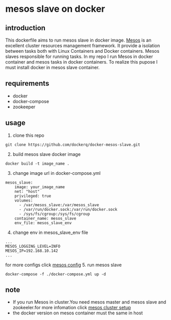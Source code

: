 # mesos slave on docker
## introduction
This dockerfile aims to run mesos slave in docker image.
[Mesos](http://mesos.apache.org/) is an excellent cluster resources management framework.
It provide a isolation between tasks both with Linux Containers and Docker containers.
Mesos slaves responsible for running tasks.
In my repo I run Mesos in docker container and mesos tasks in docker containers.
To realize this pupose I must install docker in mesos slave container.

## requirements
- docker
- docker-compose
- zookeeper

## usage
1. clone this repo
```
git clone https://github.com/dockerq/docker-mesos-slave.git
```
2. build mesos slave docker image
```
docker build -t image_name .
```
3. change image url in docker-compose.yml
```
mesos_slave:
    image: your_image_name
    net: "host"
    privileged: true
    volumes:
      - /var/mesos_slave:/var/mesos_slave
      - /var/run/docker.sock:/var/run/docker.sock
      - /sys/fs/cgroup:/sys/fs/cgroup
    container_name: mesos_slave
    env_file: mesos_slave_env
```
4. change env in mesos_slave_env file
```
...
MESOS_LOGGING_LEVEL=INFO
MESOS_IP=192.168.10.142
...
```
for more configs click [mesos config](http://mesos.apache.org/documentation/latest/configuration/)
5. run mesos slave
```
docker-compose -f ./docker-compose.yml up -d
```

## note
- If you run Mesos in cluster.You need mesos master and mesos slave and zookeeler.for more infomation click [mesos cluster setup](https://github.com/DHOPL/docker-mesos-marathon-cluster)
- the docker version on mesos container must the same in host
